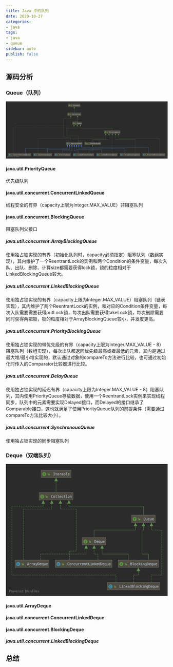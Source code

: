 ```yaml
---
title: Java 中的队列
date: 2020-10-27
categories:
- java
tags:
- java
- queue
sidebar: auto
publish: false
---
```


## 源码分析

### Queue（队列）

![Queue](./img/queue.png)

#### java.util.PriorityQueue

优先级队列

#### java.util.concurrent.ConcurrentLinkedQueue

线程安全的有界（capacity上限为Integer.MAX_VALUE）非阻塞队列

#### java.util.concurrent.BlockingQueue

阻塞队列父接口

##### java.util.concurrent.ArrayBlockingQueue

使用独占锁实现的有界（初始化队列时，capacity必须指定）阻塞队列（数组实现），其内维护了一个ReentrantLock的实例和两个Condition的条件变量，每次入队、出队、删除、计算size都需要获得lock锁，锁的粒度相对于LinkedBlockingQueue较大。

##### java.util.concurrent.LinkedBlockingQueue

使用独占锁实现的有界（capacity上限为Integer.MAX_VALUE）阻塞队列（链表实现），其内维护了两个ReentrantLock的实例，和对应的Condition条件变量，每次入队需要需要获得putLock锁，每次出队需要获得takeLock锁，每次删除需要同时获得两把锁，锁的粒度相对于ArrayBlockingQueue较小，并发度更高。

##### java.util.concurrent.PriorityBlockingQueue

使用独占锁实现的带优先级的有界（capacity上限为Integer.MAX_VALUE - 8）阻塞队列（数组实现），每次出队都返回优先级最高或者最低的元素，其内是通过最大堆/最小堆实现的，默认通过对象的compareTo方法进行比较，也可通过初始化时传入的Comparator比较器进行比较。

##### java.util.concurrent.DelayQueue

使用独占锁实现的延迟有界（capacity上限为Integer.MAX_VALUE - 8）阻塞队列，其内使用PriorityQueue存放数据，使用一个ReentrantLock实例来实现线程同步，队列中的元素需要实现Delayed接口，而Delayed的接口继承了Comparable接口，这也就满足了使用PriorityQueue队列的前提条件（需要通过compareTo方法比较大小）。

##### java.util.concurrent.SynchronousQueue

使用独占锁实现的同步阻塞队列

###  Deque（双端队列）

![Dueue](./img/deque.png)

#### java.util.ArrayDeque

#### java.util.concurrent.ConcurrentLinkedDeque

#### java.util.concurrent.BlockingDeque

##### java.util.concurrent.LinkedBlockingDeque

## 总结